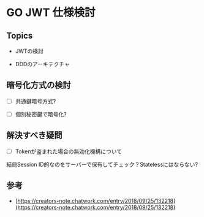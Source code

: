 # GO JWT 仕様検討

## Topics

- JWTの検討

- DDDのアーキテクチャ


## 暗号化方式の検討

- [ ] 共通鍵暗号方式?

- [ ] 個別秘密鍵で暗号化?

## 解決すべき疑問

- [ ] Tokenが盗まれた場合の無効化機構について

結局Session ID的なのをサーバーで保有してチェック？Statelessにはならない?


## 参考

- [https://creators-note.chatwork.com/entry/2018/09/25/132218](https://creators-note.chatwork.com/entry/2018/09/25/132218)
